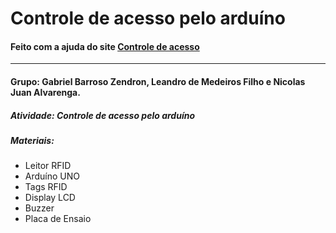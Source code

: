 # Controle de acesso pelo arduíno
#### Feito com a ajuda do site [Controle de acesso](https://www.filipeflop.com/blog/controle-acesso-leitor-rfid-arduino/)
---------------------------------------------------------------------------------------------------------------------
#### Grupo: Gabriel Barroso Zendron, Leandro de Medeiros Filho e Nicolas Juan Alvarenga.
##### Atividade: Controle de acesso pelo arduíno
##### Materiais:
* Leitor RFID
* Arduíno UNO
* Tags RFID 
* Display LCD
* Buzzer
* Placa de Ensaio
